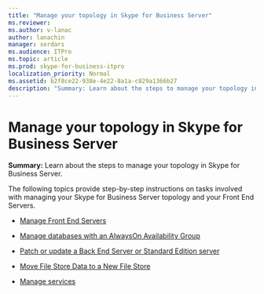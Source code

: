 ```yaml
---
title: "Manage your topology in Skype for Business Server"
ms.reviewer: 
ms.author: v-lanac
author: lanachin
manager: serdars
ms.audience: ITPro
ms.topic: article
ms.prod: skype-for-business-itpro
localization_priority: Normal
ms.assetid: b2f8ce22-938e-4e22-8a1a-c829a1366b27
description: "Summary: Learn about the steps to manage your topology in Skype for Business Server."
---
```


# Manage your topology in Skype for Business Server 
 
**Summary:** Learn about the steps to manage your topology in Skype for Business Server.
  
The following topics provide step-by-step instructions on tasks involved with managing your Skype for Business Server topology and your Front End Servers.
  
- [Manage Front End Servers](manage-front-end-servers.md)
    
- [Manage databases with an AlwaysOn Availability Group](manage-databases.md)

- [Patch or update a Back End Server or Standard Edition server](patch-or-update-a-back-end-or-standard-edition-server.md)
    
- [Move File Store Data to a New File Store](../../help-topics/help-topobld/move-file-store-data.md)

- [Manage services](manage-services.md)

    

